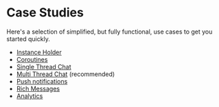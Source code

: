 # Case Studies

Here's a selection of simplified, but fully functional, use cases to get you started quickly.

- [Instance Holder](cs-instance-holder.md)
- [Coroutines](cs-coroutines.md)
- [Single Thread Chat](cs-single-thread.md)
- [Multi Thread Chat](cs-multi-thread.md) (recommended)
- [Push notifications](cs-push-notifications.md)
- [Rich Messages](cs-rich-messages.md)
- [Analytics](cs-analytics.md)
